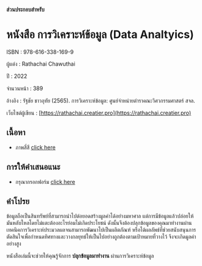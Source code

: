 **ส่วนประกอบสำหรับ**

# หนังสือ การวิเคราะห์ข้อมูล (Data Analtyics)

ISBN : 978-616-338-169-9

ผู้แต่ง : Rathachai Chawuthai

ปี : 2022

จำนวนหน้า : 389

อ้างอิง : รัฐชัย ชาวอุทัย (2565). การวิเคราะห์ข้อมูล: ศูนย์จำหน่ายตำราคณะวิศวกรรมศาสตร์ สจล.

เว็บไซต์ผู้เขียน : [https://rathachai.creatier.pro](https://rathachai.creatier.pro)

## เนื้อหา
* ภาพสี่สี [click here](https://docs.google.com/presentation/d/1Hku6vfu01sQvMvPFhb0knapoE-CbJBrW2qP30Ry_dOc/edit?usp=sharing)

## การให้คำเสนอแนะ
* กรุณากรอกฟอร์ม [click here](https://forms.gle/9qvdipJV9RR1b1EM8)

## คำโปรย
ข้อมูลถือเป็นสินทรัพย์ที่สามารถนำไปต่อยอดสร้างมูลค่าได้อย่างมหาศาล แต่การมีข้อมูลแล้วปล่อยให้มันหลับใหลโดยไม่แตะต้องอะไรย่อมไม่เกิดประโยชน์ ดังนั้นจึงต้องปลุกข้อมูลของคุณมาทำงานผ่านเทคนิคการวิเคราะห์ประมวลผลจนสามารถพัฒนาไปเป็นผลิตภัณฑ์ หรือได้ผลลัพธ์ที่ช่วยสนับสนุนการตัดสินใจเพื่อกำหนดทิศทางและวางกลยุทธ์ให้เป็นไปอย่างถูกต้องตามเป้าหมายที่วางไว้ จึงจะเกิดมูลค่าอย่างสูง

หนังสือเล่มนี้จะช่วยให้คุณรู้จักการ
**ปลุกข้อมูลมาทำงาน**
ผ่านการวิเคราะห์ข้อมูล
